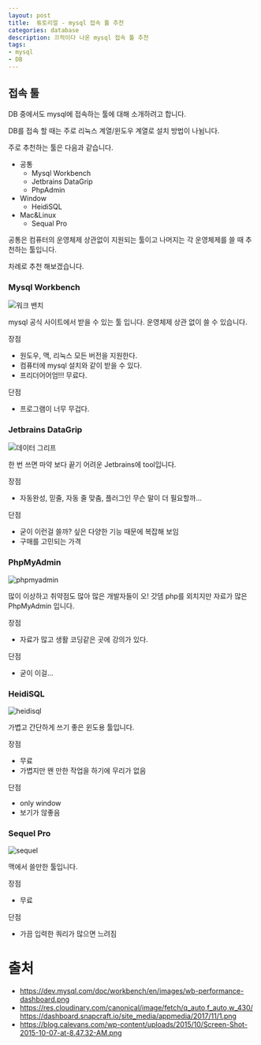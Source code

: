 ```yaml
---
layout: post
title:  튜토리얼 - mysql 접속 툴 추천
categories: database
description: 끄적이다 나온 mysql 접속 툴 추천
tags:
- mysql
- DB
---
```


## 접속 툴

DB 중에서도 mysql에 접속하는 툴에 대해 소개하려고 합니다.

DB를 접속 할 때는 주로 리눅스 계열/윈도우 계열로 설치 방법이 나뉨니다.

주로 추천하는 툴은 다음과 같습니다.

- 공통
    - Mysql Workbench
    - Jetbrains DataGrip
    - PhpAdmin
- Window
    - HeidiSQL
- Mac&Linux
    - Sequal Pro
    
공통은 컴퓨터의 운영체제 상관없이 지원되는 툴이고 나머지는 각 운영체제를 쓸 때 추천하는 툴입니다.

차례로 추천 해보겠습니다.

### Mysql Workbench

![워크 밴치](https://dev.mysql.com/doc/workbench/en/images/wb-performance-dashboard.png)

mysql 공식 사이트에서 받을 수 있는 툴 입니다. 운영체제 상관 없이 쓸 수 있습니다.

장점

- 원도우, 맥, 리눅스 모든 버전을 지원한다.
- 컴퓨터에 mysql 설치와 같이 받을 수 있다.
- 프리더어어엄!!! 무료다.

단점

- 프로그램이 너무 무겁다.

### Jetbrains DataGrip

![데이터 그리프](https://res.cloudinary.com/canonical/image/fetch/q_auto,f_auto,w_430/https://dashboard.snapcraft.io/site_media/appmedia/2017/11/1.png)

한 번 쓰면 마약 보다 끝기 어려운 Jetbrains에 tool입니다.

장점

- 자동완성, 믿줄, 자동 줄 맞춤, 플러그인 무슨 말이 더 필요할까...

단점

- 굳이 이런걸 쓸까? 싶은 다양한 기능 때문에 복잡해 보임
- 구매를 고민되는 가격

### PhpMyAdmin

![phpmyadmin](https://www.phpmyadmin.net/static/images/screenshots/structure.png)

많이 이상하고 취약점도 많아 많은 개발자들이 오! 갓뎀 php를 외치지만 자료가 많은 PhpMyAdmin 입니다. 

장점

- 자료가 많고 생활 코딩같은 곳에 강의가 있다.

단점

- 굳이 이걸...

### HeidiSQL

![heidisql](https://i.stack.imgur.com/Am3kM.jpg)

가볍고 간단하게 쓰기 좋은 윈도용 툴입니다.

장점

- 무료
- 가볍지만 왠 만한 작업을 하기에 무리가 없음

단점

- only window
- 보기가 않좋음

### Sequel Pro

![sequel](https://blog.calevans.com/wp-content/uploads/2015/10/Screen-Shot-2015-10-07-at-8.47.32-AM.png)

맥에서 쓸만한 툴입니다.

장점

- 무료

단점

- 가끔 입력한 쿼리가 많으면 느려짐

# 출처

- https://dev.mysql.com/doc/workbench/en/images/wb-performance-dashboard.png
- https://res.cloudinary.com/canonical/image/fetch/q_auto,f_auto,w_430/https://dashboard.snapcraft.io/site_media/appmedia/2017/11/1.png
- https://blog.calevans.com/wp-content/uploads/2015/10/Screen-Shot-2015-10-07-at-8.47.32-AM.png